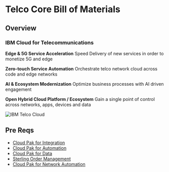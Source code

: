 # Telco Core Bill of Materials


## Overview

### IBM Cloud for Telecommunications 

**Edge & 5G Service Acceleration**
    Speed Delivery of new services in order to monetize 5G and edge

**Zero-touch Service Automation**
    Orchestrate telco network cloud across code and edge networks

**AI & Ecosystem Modernization**
    Optimize business processes with AI driven engagement

**Open Hybrid Cloud Platform / Ecosystem**
    Gain a single point of control across networks, apps, devices and data

![IBM Telco Cloud](../files/IBM_Cloud_For_Telco.jpeg)


## Pre Reqs 

- [Cloud Pak for Integration](https://www.ibm.com/cloud/cloud-pak-for-integration)
- [Cloud Pak for Automation](https://www.ibm.com/cloud/cloud-pak-for-business-automation)
- [Cloud Pak for Data](https://www.ibm.com/products/cloud-pak-for-data)
- [Sterling Order Management](https://www.ibm.com/docs/en/order-management?topic=overview-product)
- [Cloud Pak for Network Automation](https://www.ibm.com/cloud/cloud-pak-for-network-automation)
